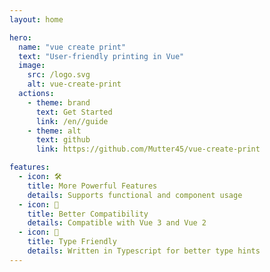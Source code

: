 ```yaml
---
layout: home

hero:
  name: "vue create print"
  text: "User-friendly printing in Vue"
  image:
    src: /logo.svg
    alt: vue-create-print
  actions:
    - theme: brand
      text: Get Started
      link: /en//guide
    - theme: alt
      text: github
      link: https://github.com/Mutter45/vue-create-print

features:
  - icon: 🛠️
    title: More Powerful Features
    details: Supports functional and component usage
  - icon: 🔗
    title: Better Compatibility  
    details: Compatible with Vue 3 and Vue 2
  - icon: 🔷
    title: Type Friendly
    details: Written in Typescript for better type hints
---
```

